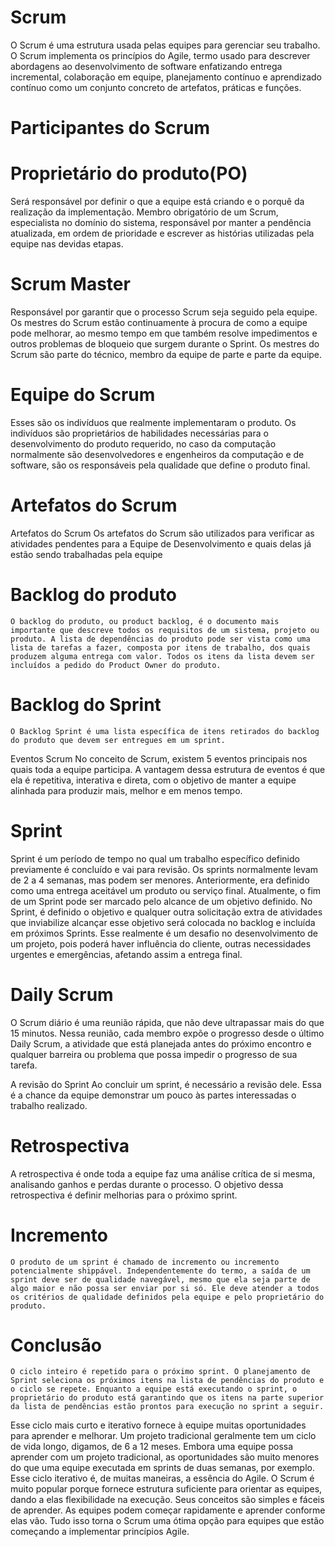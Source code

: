 # Scrum
O Scrum é uma estrutura usada pelas equipes para gerenciar seu trabalho. O Scrum implementa os princípios do Agile,  termo usado para descrever abordagens ao desenvolvimento de software enfatizando entrega incremental, colaboração em equipe, planejamento contínuo e aprendizado contínuo como um conjunto concreto de artefatos, práticas e funções.


# Participantes do Scrum

# Proprietário do produto(PO)

Será responsável por definir o que a equipe está criando e o porquê da realização da implementação. Membro obrigatório de um Scrum, especialista no domínio do sistema, responsável por manter a pendência atualizada, em ordem de prioridade e escrever as histórias utilizadas pela equipe nas devidas etapas.

# Scrum Master

Responsável por garantir que o processo Scrum seja seguido pela equipe. Os mestres do Scrum estão continuamente à procura de como a equipe pode melhorar, ao mesmo tempo em que também resolve impedimentos e outros problemas de bloqueio que surgem durante o Sprint. Os mestres do Scrum são parte do técnico, membro da equipe de parte e parte da equipe.

# Equipe do Scrum

Esses são os indivíduos que realmente implementaram o produto. Os indivíduos são proprietários de habilidades necessárias para o desenvolvimento do produto requerido, no caso da computação normalmente são desenvolvedores e engenheiros da computação e de software, são os responsáveis pela qualidade que define o produto final.

# Artefatos do Scrum

Artefatos do Scrum Os artefatos do Scrum são utilizados para verificar as atividades pendentes para a Equipe de Desenvolvimento e quais delas já estão sendo trabalhadas pela equipe

 
 
# Backlog do produto

	O backlog do produto, ou product backlog, é o documento mais importante que descreve todos os requisitos de um sistema, projeto ou produto. A lista de dependências do produto pode ser vista como uma lista de tarefas a fazer, composta por itens de trabalho, dos quais produzem alguma entrega com valor. Todos os itens da lista devem ser incluídos a pedido do Product Owner do produto.

# Backlog do Sprint

	O Backlog Sprint é uma lista específica de itens retirados do backlog do produto que devem ser entregues em um sprint.

Eventos Scrum
No conceito de Scrum, existem 5 eventos principais nos quais toda a equipe participa. A vantagem dessa estrutura de eventos é que ela é repetitiva, interativa e direta, com o objetivo de manter a equipe alinhada para produzir mais, melhor e em menos tempo.

# Sprint
Sprint é um período de tempo no qual um trabalho específico definido previamente é concluído e vai para revisão. Os sprints normalmente levam de 2 a 4 semanas, mas podem ser menores. Anteriormente, era definido como uma entrega aceitável um produto ou serviço final. Atualmente, o fim de um Sprint pode ser marcado pelo alcance de um objetivo definido. No Sprint, é definido o objetivo e qualquer outra solicitação extra de atividades que inviabilize alcançar esse objetivo será colocada no backlog e incluída em próximos Sprints. Esse realmente é um desafio no desenvolvimento de um projeto, pois poderá haver influência do cliente, outras necessidades urgentes e emergências, afetando assim a entrega final.

 
 
# Daily Scrum
O Scrum diário é uma reunião rápida, que não deve ultrapassar mais do que 15 minutos. Nessa reunião, cada membro expõe o progresso desde o último Daily Scrum, a atividade que está planejada antes do próximo encontro e qualquer barreira ou problema que possa impedir o progresso de sua tarefa.

A revisão do Sprint
Ao concluir um sprint, é necessário a revisão dele. Essa é a chance da equipe demonstrar um pouco às partes interessadas o trabalho realizado.

# Retrospectiva
A retrospectiva é onde toda a equipe faz uma análise crítica de si mesma, analisando ganhos e perdas durante o processo. O objetivo dessa retrospectiva é definir melhorias para o próximo sprint.

# Incremento
	O produto de um sprint é chamado de incremento ou incremento potencialmente shippável. Independentemente do termo, a saída de um sprint deve ser de qualidade navegável, mesmo que ela seja parte de algo maior e não possa ser enviar por si só. Ele deve atender a todos os critérios de qualidade definidos pela equipe e pelo proprietário do produto.

# Conclusão
	O ciclo inteiro é repetido para o próximo sprint. O planejamento de Sprint seleciona os próximos itens na lista de pendências do produto e o ciclo se repete. Enquanto a equipe está executando o sprint, o proprietário do produto está garantindo que os itens na parte superior da lista de pendências estão prontos para execução no sprint a seguir.
Esse ciclo mais curto e iterativo fornece à equipe muitas oportunidades para aprender e melhorar. Um projeto tradicional geralmente tem um ciclo de vida longo, digamos, de 6 a 12 meses. Embora uma equipe possa aprender com um projeto tradicional, as oportunidades são muito menores do que uma equipe executada em sprints de duas semanas, por exemplo.
Esse ciclo iterativo é, de muitas maneiras, a essência do Agile.
O Scrum é muito popular porque fornece estrutura suficiente para orientar as equipes, dando a elas flexibilidade na execução. Seus conceitos são simples e fáceis de aprender. As equipes podem começar rapidamente e aprender conforme elas vão. Tudo isso torna o Scrum uma ótima opção para equipes que estão começando a implementar princípios Agile.


